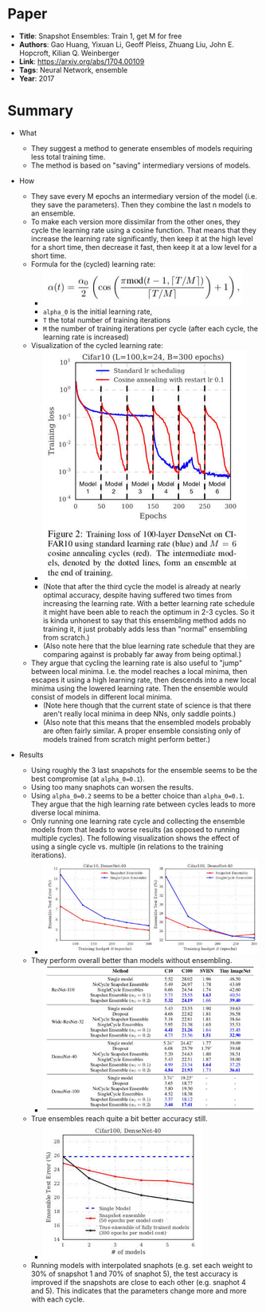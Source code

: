 # Paper

* **Title**: Snapshot Ensembles: Train 1, get M for free
* **Authors**: Gao Huang, Yixuan Li, Geoff Pleiss, Zhuang Liu, John E. Hopcroft, Kilian Q. Weinberger
* **Link**: https://arxiv.org/abs/1704.00109
* **Tags**: Neural Network, ensemble
* **Year**: 2017

# Summary

* What
  * They suggest a method to generate ensembles of models requiring less total training time.
  * The method is based on "saving" intermediary versions of models.

* How
  * They save every M epochs an intermediary version of the model (i.e. they save the parameters).
    Then they combine the last n models to an ensemble.
  * To make each version more dissimilar from the other ones, they cycle the learning rate using a cosine function.
    That means that they increase the learning rate significantly, then keep it at the high level for a short time,
    then decrease it fast, then keep it at a low level for a short time.
  * Formula for the (cycled) learning rate:
    * ![formula](images/Snapshot_Ensembles/formula.jpg?raw=true "formula")
    * `alpha_0` is the initial learning rate,
    * `T` the total number of training iterations
    * `M` the number of training iterations per cycle (after each cycle, the learning rate is increased)
  * Visualization of the cycled learning rate:
    * ![cycles](images/Snapshot_Ensembles/cycles.jpg?raw=true "cycles")
    * (Note that after the third cycle the model is already at nearly optimal accuracy, despite having suffered two times from
       increasing the learning rate. With a better learning rate schedule it might have been able to reach the optimum in
       2-3 cycles. So it is kinda unhonest to say that this ensembling method adds no training it, it just probably adds
       less than "normal" ensembling from scratch.)
    * (Also note here that the blue learning rate schedule that they are comparing against is probably far away from being optimal.)
  * They argue that cycling the learning rate is also useful to "jump" between local minima.
    I.e. the model reaches a local minima, then escapes it using a high learning rate,
    then descends into a new local minima using the lowered learning rate.
    Then the ensemble would consist of models in different local minima.
    * (Note here though that the current state of science is that there aren't really local minima in deep NNs,
      only saddle points.)
    * (Also note that this means that the ensembled models probably are often fairly similar.
       A proper ensemble consisting only of models trained from scratch might perform better.)

* Results
  * Using roughly the 3 last snapshots for the ensemble seems to be the best compromise (at `alpha_0=0.1`).
  * Using too many snaphots can worsen the results.
  * Using `alpha_0=0.2` seems to be a better choice than `alpha_0=0.1`.
    They argue that the high learning rate between cycles leads to more diverse local minima.
  * Only running one learning rate cycle and collecting the ensemble models from that leads to worse results (as opposed to running multiple cycles).
    The following visualization shows the effect of using a single cycle vs. multiple (in relations to the training iterations).
    * ![single cycle](images/Snapshot_Ensembles/single_cycle.jpg?raw=true "single cycle")
  * They perform overall better than models without ensembling.
    * ![results](images/Snapshot_Ensembles/results.jpg?raw=true "results")
  * True ensembles reach quite a bit better accuracy still.
    * ![true ensembles](images/Snapshot_Ensembles/true_ensembles.jpg?raw=true "true ensembles")
  * Running models with interpolated snaphots (e.g. set each weight to 30% of snapshot 1 and 70% of snaphot 5),
    the test accuracy is improved if the snapshots are close to each other (e.g. snaphot 4 and 5).
    This indicates that the parameters change more and more with each cycle.

